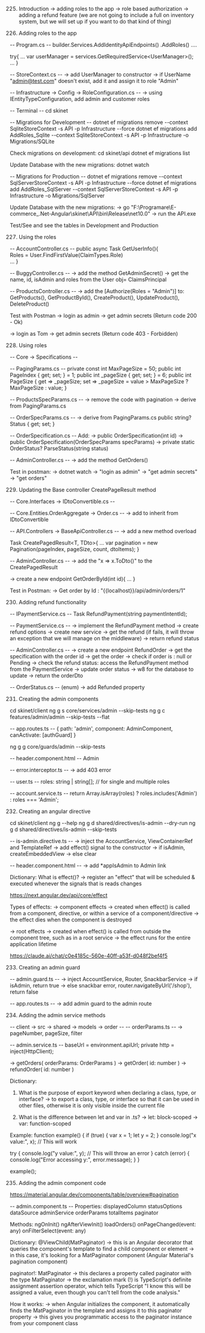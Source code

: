 225. Introduction
-> adding roles to the app
-> role based authorization
-> adding a refund feature (we are not going to include a full on inventory system, but we will set up if you want to do that kind of thing)

226. Adding roles to the app

-- Program.cs -- 
builder.Services.AddIdentityApiEndpoints<AppUser>()
                .AddRoles<IdentityRole>()
                ....

try{
    ...
    var userManager = services.GetRequiredService<UserManager<AppUser>>();
    ...
}

-- StoreContext.cs --
-> add UserManager<AppUser> to constructor
-> if UserName "admin@test.com" doesn't exist, add it and assign it to role "Admin"


-- Infrastructure -> Config -> RoleConfiguration.cs --
-> using IEntityTypeConfiguration<IdentityRole>, add admin and customer roles

-- Terminal --
cd skinet 

-- Migrations for Development --
dotnet ef migrations remove --context SqliteStoreContext -s API -p Infrastructure --force
dotnet ef migrations add AddRoles_Sqlite --context SqliteStoreContext -s API -p Infrastructure -o Migrations/SQLite

Check migrations on development:
cd skinet/api
dotnet ef migrations list

Update Database with the new migrations:
dotnet watch  


-- Migrations for Production --
dotnet ef migrations remove --context SqlServerStoreContext -s API -p Infrastructure --force
dotnet ef migrations add AddRoles_SqlServer --context SqlServerStoreContext -s API -p Infrastructure -o Migrations/SqlServer

Update Database with the new migrations:
-> go "F:\Programare\E-commerce_.Net-Angular\skinet\API\bin\Release\net10.0" 
-> run the API.exe


Test/See and see the tables in Development and Production


227. Using the roles

-- AccountController.cs --
public async Task<ActionResult> GetUserInfo(){    
    Roles = User.FindFirstValue(ClaimTypes.Role)    
    ...
}

-- BuggyController.cs --
-> add the method GetAdminSecret()
    -> get the name, id, isAdmin and roles from the User obj= ClaimsPrincipal

-- ProductsController.cs --
-> add the [Authorize(Roles = "Admin")] to: 
    GetProducts(), GetProductById(), CreateProduct(), UpdateProduct(), DeleteProduct()

Test with Postman
-> login as admin
-> get admin secrets (Return code 200 - Ok)

-> login as Tom
-> get admin secrets (Return code 403 - Forbidden)


228. Using roles

-- Core -> Specifications --  

-- PagingParams.cs --
private const int MaxPageSize = 50;
public int PageIndex { get; set; } = 1;
public int _pageSize { get; set; } = 6;
public int PageSize
{
    get => _pageSize;
    set => _pageSize = value > MaxPageSize ? MaxPageSize : value;
}


-- ProductsSpecParams.cs --
-> remove the code with pagination
-> derive from PagingParams.cs


-- OrderSpecParams.cs --
-> derive from PagingParams.cs
public string? Status { get; set; }


-- OrderSpecification.cs --
Add:
-> public OrderSpecification(int id)
-> public OrderSpecification(OrderSpecParams specParams)
-> private static OrderStatus? ParseStatus(string status) 

-- AdminController.cs --
-> add the method GetOrders()


Test in postman:
-> dotnet watch
-> "login as admin"
-> "get admin secrets"
-> "get orders"


229. Updating the Base controller CreatePageResult method

-- Core.Interfaces -> IDtoConvertible.cs --


-- Core.Entities.OrderAggregate -> Order.cs --
-> add to inherit from IDtoConvertible


-- API.Controllers -> BaseApiController.cs --
-> add a new method overload 
    
Task<ActionResult> CreatePagedResult<T, TDto>{
    ...
    var pagination = new Pagination<TDto>(pageIndex, pageSize, count, dtoItems);
}


-- AdminController.cs --
-> add the "x => x.ToDto()" to the CreatePagedResult

-> create a new endpoint GetOrderById(int id){ ... }

Test in Postman:
-> Get order by Id : "{{localhost}}/api/admin/orders/1"


230. Adding refund functionality

-- IPaymentService.cs --
Task<string> RefundPayment(string paymentIntentId);

-- PaymentService.cs --
-> implement the RefundPayment method
    -> create refund options
    -> create new service
    -> get the refund (if fails, it will throw an exception that we will manage on the middleware)
    -> return refund status 

-- AdminController.cs --
-> create a new endpoint RefundOrder
    -> get the specification with the order id
    -> get the order
    -> check if order is : null or Pending
    -> check the refund status: access the RefundPayment method from the PaymentService
    -> update order status
    -> w8 for the database to update
    -> return the orderDto

-- OrderStatus.cs -- (enum) 
-> add Refunded property


231. Creating the admin components 

cd skinet/client
ng g s core/services/admin --skip-tests
ng g c features/admin/admin --skip-tests --flat

-- app.routes.ts --
{ path: 'admin', component: AdminComponent, canActivate: [authGuard] }

 ng g g core/guards/admin --skip-tests


-- header.component.html --
<a routerLink="/admin" routerLinkActive="active">Admin</a>


-- error.interceptor.ts --
-> add 403 error


-- user.ts --
roles: string | string[];  // for single and multiple roles


-- account.service.ts --
return Array.isArray(roles) ? roles.includes('Admin') : roles === 'Admin';


232. Creating an angular directive

cd skinet/client
ng g --help 
ng g d shared/directives/is-admin --dry-run
ng g d shared/directives/is-admin --skip-tests

-- is-admin.directive.ts --
-> inject the AccountService, ViewContainerRef and TemplateRef
-> add effect() signal to the constructor
    -> if isAdmin, createEmbeddedView
    -> else clear

-- header.component.html --
-> add *appIsAdmin to Admin link


Dictionary:
What is effect()?
-> register an "effect" that will be scheduled & executed whenever the signals that is reads changes

https://next.angular.dev/api/core/effect

Types of effects:
-> component effects
    -> created when effect() is called from a component, directive, 
    or within a service of a component/directive
    -> the effect dies when the component is destroyed

-> root effects
    -> created when effect() is called from outside the component tree, such as in a root service
    -> the effect runs for the entire application lifetime

https://claude.ai/chat/c0e4185c-560e-40ff-a53f-d048f2bef4f5


233. Creating an admin guard

-- admin.guard.ts --
-> inject AccountService, Router, SnackbarService
-> if isAdmin, return true
-> else snackbar error, router.navigateByUrl('/shop'), return false

-- app.routes.ts --
-> add admin guard to the admin route


234. Adding the admin service methods

-- client -> src -> shared -> models -> order --
-- orderParams.ts --
-> pageNumber, pageSize, filter


-- admin.service.ts --
baseUrl = environment.apiUrl;
private http = inject(HttpClient);

-> getOrders( orderParams: OrderParams )
-> getOrder( id: number )
-> refundOrder( id: number )


Dictionary:
1. What is the purpose of export keyword when declaring a class, type, or interface?
-> to export a class, type, or interface so that it can be used in other files, 
otherwise it is only visible inside the current file 

2. What is the difference between let and var in .ts? 
-> let: block-scoped
-> var: function-scoped


Example:
function example() {
  if (true) {
    var x = 1;
    let y = 2;
  }
  console.log("x value:", x); // This will work
  
  try {
    console.log("y value:", y); // This will throw an error
  } catch (error) {
    console.log("Error accessing y:", error.message);
  }
}

example();


235. Adding the admin component code 

https://material.angular.dev/components/table/overview#pagination

-- admin.component.ts -- 
Properties: 
displayedColumn 
statusOptions
dataSource
adminService
orderParams
totalItems
paginator

Methods:
ngOnInit()
ngAfterViewInit()
loadOrders()
onPageChanged(event: any)
onFilterSelect(event: any)


Dictionary:
@ViewChild(MatPaginator) 
-> this is an Angular decorator that queries the component's template to find a child component or element
-> in this case, it's looking for a MatPaginator component (Angular Material's pagination component)

paginator!: MatPaginator 
-> this declares a property called paginator with the type MatPaginator
-> the exclamation mark (!) is TypeScript's definite assignment assertion operator, which tells TypeScript "I know this will be assigned a value, even though you can't tell from the code analysis."

How it works:
-> when Angular initializes the component, it automatically finds the MatPaginator in the template and assigns it to this paginator property
-> this gives you programmatic access to the paginator instance from your component class